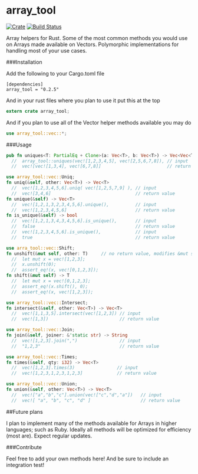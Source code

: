 # array_tool
[![Crate](https://img.shields.io/badge/crate-v0.2.5-orange.svg)](https://crates.io/crates/array_tool)
[![Build Status](https://travis-ci.org/danielpclark/array_tool.svg)](https://travis-ci.org/danielpclark/array_tool)

Array helpers for Rust.  Some of the most common methods you would
use on Arrays made available on Vectors.  Polymorphic implementations
for handling most of your use cases.

###Installation

Add the following to your Cargo.toml file
```
[dependencies]
array_tool = "0.2.5"
```

And in your rust files where you plan to use it put this at the top
```rust
extern crate array_tool;
```

And if you plan to use all of the Vector helper methods available you may do
```rust
use array_tool::vec::*;
```

###Usage

```rust
pub fn uniques<T: PartialEq + Clone>(a: Vec<T>, b: Vec<T>) -> Vec<Vec<T>>
  //  array_tool::uniques(vec![1,2,3,4,5], vec![2,5,6,7,8]), // input
  //  vec![vec![1,3,4], vec![6,7,8]]                         // return value  

use array_tool::vec::Uniq;
fn uniq(&self, other: Vec<T>) -> Vec<T>
  //  vec![1,2,3,4,5,6].uniq( vec![1,2,5,7,9] ), // input
  //  vec![3,4,6]                                // return value
fn unique(&self) -> Vec<T>
  //  vec![1,2,1,3,2,3,4,5,6].unique(),          // input
  //  vec![1,2,3,4,5,6]                          // return value
fn is_unique(&self) -> bool
  //  vec![1,2,1,3,4,3,4,5,6].is_unique(),       // input
  //  false                                      // return value
  //  vec![1,2,3,4,5,6].is_unique(),             // input
  //  true                                       // return value

use arra_tool::vec::Shift;
fn unshift(&mut self, other: T)     // no return value, modifies &mut self directly
  //  let mut x = vec![1,2,3];
  //  x.unshift(0);
  //  assert_eq!(x, vec![0,1,2,3]);
fn shift(&mut self) -> T
  //  let mut x = vec![0,1,2,3];
  //  assert_eq!(x.shift(), 0);
  //  assert_eq!(x, vec![1,2,3]);

use array_tool::vec::Intersect;
fn intersect(&self, other: Vec<T>) -> Vec<T>
  //  vec![1,1,3,5].intersect(vec![1,2,3]) // input
  //  vec![1,3])                           // return value

use array_tool::vec::Join;
fn join(&self, joiner: &'static str) -> String
  //  vec![1,2,3].join(",")                // input
  //  "1,2,3"                              // return value

use array_tool::vec::Times;
fn times(&self, qty: i32) -> Vec<T>
  //  vec![1,2,3].times(3)                // input
  //  vec![1,2,3,1,2,3,1,2,3]             // return value

use array_tool::vec::Union;
fn union(&self, other: Vec<T>) -> Vec<T>
  //  vec!["a","b","c"].union(vec!["c","d","a"])   // input
  //  vec![ "a", "b", "c", "d" ]                   // return value
```

##Future plans

I plan to implement many of the methods available for Arrays in
higher languages; such as Ruby.  Ideally all methods will be optimized
for efficiency (most are).  Expect regular updates.

###Contribute

Feel free to add your own methods here!  And be sure to include an integration test!
